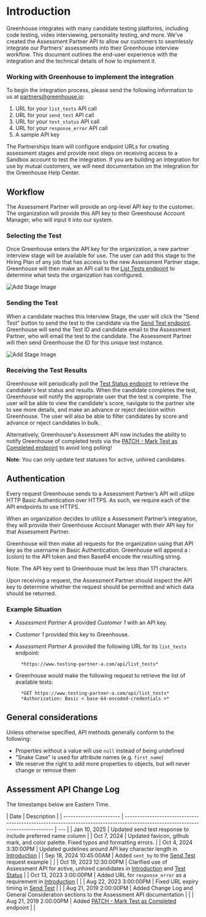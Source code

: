 # Introduction

Greenhouse integrates with many candidate testing platforms, including code testing, video interviewing, personality testing, and more. We've created the Assessment Partner API to allow our customers to seamlessly integrate our Partners' assessments into their Greenhouse interview workflow. This document outlines the end-user experience with the integration and the technical details of how to implement it.

### Working with Greenhouse to implement the integration

To begin the integration process, please send the following information to us at partners@greenhouse.io:

1. URL for your `list_tests` API call
2. URL for your `send_test` API call
3. URL for your `test_status` API call
4. URL for your `response_error` API call
5. A sample API key

The Partnerships team will configure endpoint URLs for creating assessment stages and provide next steps on receiving access to a Sandbox account to test the integration. If you are building an integration for use by mutual customers, we will need documentation on the integration for the Greenhouse Help Center.

## Workflow

The Assessment Partner will provide an org-level API key to the customer. The organization will provide this API key to their Greenhouse Account Manager, who will input it into our system.

### Selecting the Test

Once Greenhouse enters the API key for the organization, a new partner interview stage will be available for use. The user can add this stage to the Hiring Plan of any job that has access to the new Assessment Partner stage. Greenhouse will then make an API call to the [List Tests endpoint](#list-tests) to determine what tests the organization has configured.

<img src="/images/add-stage.png" alt="Add Stage Image">

### Sending the Test

When a candidate reaches this Interview Stage, the user will click the "Send Test" button to send the test to the candidate via the [Send Test endpoint](#send-test). Greenhouse will send the Test ID and candidate email to the Assessment Partner, who will email the test to the candidate. The Assessment Partner will then send Greenhouse the ID for this unique test instance.

<img src="/images/send-test.png" alt="Add Stage Image">

### Receiving the Test Results

Greenhouse will periodically poll the [Test Status endpoint](#test-status) to retrieve the candidate's test status and results. When the candidate completes the test, Greenhouse will notify the appropriate user that the test is complete. The user will be able to view the candidate's score, navigate to the partner site to see more details, and make an advance or reject decision within Greenhouse. The user will also be able to filter candidates by score and advance or reject candidates in bulk.

Alternatively, Greenhouse's Assessment API now includes the ability to notify Greenhouse of completed tests via the [PATCH - Mark Test as Completed endpoint](#patch-mark-test-as-completed) to avoid long polling!

**Note**: You can only update test statuses for active, unhired candidates.

## Authentication

Every request Greenhouse sends to a Assessment Partner’s API will utilize HTTP Basic Authentication over HTTPS. As such, we require each of the API endpoints to use HTTPS.

When an organization decides to utilize a Assessment Partner’s integration, they will provide their Greenhouse Account Manager with their API key for that Assessment Partner.

Greenhouse will then make all requests for the organization using that API key as the username in Basic Authentication. Greenhouse will append a : (colon) to the API token and then Base64 encode the resulting string.

Note: The API key sent to Greenhouse must be less than 171 characters.

Upon receiving a request, the Assessment Partner should inspect the API key to determine whether the request should be permitted and which data should be returned.

### Example Situation

- _Assessment Partner A_ provided _Customer 1_ with an API key.
- _Customer 1_ provided this key to Greenhouse.
- _Assessment Partner A_ provided the following URL for its `list_tests` endpoint:

      	*https://www.testing-partner-a.com/api/list_tests*

- Greenhouse would make the following request to retrieve the list of available tests:

      	*GET https://www.testing-partner-a.com/api/list_tests*
      	*Authorization: Basic < base-64-encoded-credentials >*

## General considerations

Unless otherwise specified, API methods generally conform to the following:

- Properties without a value will use `null` instead of being undefined
- "Snake Case" is used for attribute names (e.g. `first_name`)
- We reserve the right to add more properties to objects, but will never change or remove them

## Assessment API Change Log

The timestamps below are Eastern Time.

| Date                    | Description                                                                                                                     |
| ----------------------- | ------------------------------------------------------------------------------------------------------------------------------- | --- |
| Jan 10, 2025            | Updated send test response to include preferred name column                                                                     |
| Oct 7, 2024             | Updated favicon, github mark, and color palette. Fixed typos and formatting errors.                                             |
| Oct 4, 2024 3:30:00PM   | Updated guidelines around API key character length in [Introduction](#introduction)                                             |
| Sep 18, 2024 10:45:00AM | Added `sent_by` to the [Send Test](#send-test) request example                                                                  |     |
| Oct 19, 2023 12:30:00PM | Clarified use of Assessment API for active, unhired candidates in [Introduction](#introduction) and [Test Status](#test-status) |
| Oct 13, 2023 3:00:00PM  | Added URL for `response_error` as a requirement in [Introduction](#introduction)                                                |     |
| Aug 22, 2023 3:00:00PM  | Fixed URL expiry timing in [Send Test](#send-test)                                                                              |     |
| Aug 21, 2019 2:00:00PM  | Added Change Log and General Consideration sections to the Assessment API documentation                                         |     |
| Aug 21, 2019 2:00:00PM  | Added [PATCH - Mark Test as Completed](#patch-mark-test-as-completed) endpoint                                                  |     |
